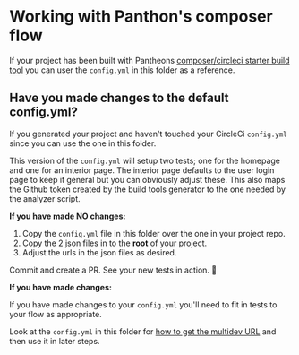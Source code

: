 # Working with Panthon's composer flow

If your project has been built with Pantheons [composer/circleci starter build tool](https://pantheon.io/docs/guides/build-tools/) you can user the `config.yml` in this folder as a reference.

## Have you made changes to the default config.yml?

If you generated your project and haven't touched your CircleCi `config.yml` since you can use the one in this folder.

This version of the `config.yml` will setup two tests; one for the homepage and one for an interior page.  The interior page defaults to the user login page to keep it general but you can obviously adjust these.
This also maps the Github token created by the build tools generator to the one needed by the analyzer script.

**If you have made NO changes:**
1. Copy the `config.yml` file in this folder over the one in your project repo.
2. Copy the 2 json files in to the **root** of your project.
3. Adjust the urls in the json files as desired.

Commit and create a PR.  See your new tests in action. :rocket:

**If you have made changes:**

If you have made changes to your `config.yml` you'll need to fit in tests to your flow as appropriate.

Look at the `config.yml` in this folder for [how to get the multidev URL](/examples/pantheon/drupal-composer/config.yml#135) and then use it in later steps. 
